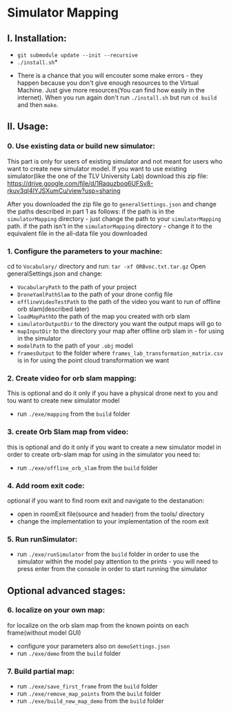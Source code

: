 # Simulator Mapping
## I. Installation:

- `git submodule update --init --recursive`
- `./install.sh`*

* There is a chance that you will encouter some make errors - they happen because you don't give enough resources to the Virtual Machine. Just give more resources(You can find how easily in the internet). When you run again don't run `./install.sh` but run `cd build` and then `make`.

## II. Usage:
### 0. Use existing data or build new simulator:
This part is only for users of existing simulator and not meant for users who want to create new simulator model.
If you want to use existing simulator(like the one of the TLV University Lab) download this zip file:
https://drive.google.com/file/d/1Raquzboq6UFSv8-rkuv3qI4IYJSXumCu/view?usp=sharing

After you downloaded the zip file go to `generalSettings.json` and change the paths described in part 1 as follows:
if the path is in the `simulatorMapping` directory - just change the path to your `simulatorMapping` path.
if the path isn't in the `simulatorMapping` directory - change it to the equivalent file in the all-data file you downloaded

### 1. Configure the parameters to your machine:
cd to `Vocabulary/` directory and run: `tar -xf ORBvoc.txt.tar.gz` 
Open generalSettings.json and change:
- `VocabularyPath` to the path of your project
- `DroneYamlPathSlam` to the path of your drone config file
- `offlineVideoTestPath` to the path of the video you want to run of offline orb slam(described later)
- `loadMapPath`to the path of the map you created with orb slam
- `simulatorOutputDir` to the directory you want the output maps will go to
- `mapInputDir` to the directory your map after offline orb slam in - for using in the simulator
- `modelPath` to the path of your `.obj` model
- `framesOutput` to the folder where `frames_lab_transformation_matrix.csv` is in for using the point cloud transformation we want

### 2. Create video for orb slam mapping:
This is optional and do it only if you have a physical drone next to you and tou want to create new simulator model
- run `./exe/mapping` from the `build` folder

### 3. create Orb Slam map from video:
this is optional and do it only if you want to create a new simulator model
in order to create orb-slam map for using in the simulator you need to:
- run `./exe/offline_orb_slam` from the `build` folder

### 4. Add room exit code:
optional if you want to find room exit and navigate to the destanation:
- open in roomExit file(source and header) from the tools/ directory
- change the implementation to your implementation of the room exit

### 5. Run runSimulator:
- run `./exe/runSimulator` from the `build` folder in order to use the simulator within the model
pay attention to the prints - you will need to press enter from the console in order to start running the simulator

## Optional advanced stages:
### 6. localize on your own map:
for localize on the orb slam map from the known points on each frame(without model GUI)
- configure your parameters also on `demoSettings.json`
- run `./exe/demo` from the `build` folder

### 7. Build partial map:
- run `./exe/save_first_frame` from the `build` folder
- run `./exe/remove_map_points` from the `build` folder
- run `./exe/build_new_map_demo` from the `build` folder

